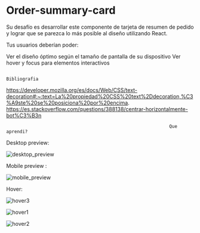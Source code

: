 #                                                                   Order-summary-card

Su desafío es desarrollar este componente de tarjeta de resumen de pedido y lograr que se parezca lo más posible al diseño utilizando React.

Tus usuarios deberían poder:

Ver el diseño óptimo según el tamaño de pantalla de su dispositivo
Ver hover y focus para elementos interactivos

                                                                 Bibliografia
                                                                 
https://developer.mozilla.org/es/docs/Web/CSS/text-decoration#:~:text=La%20propiedad%20CSS%20text%2Ddecoration,%C3%A9ste%20se%20posiciona%20por%20encima.
https://es.stackoverflow.com/questions/388138/centrar-horizontalmente-bot%C3%B3n


                                                                 Que aprendi?
                                                                 
 

Desktop preview:


![desktop_preview](https://user-images.githubusercontent.com/79812118/198116348-f368651b-1f08-48a5-bace-c4db4a6fcbcd.jpg)

Mobile preview : 

![mobile_preview](https://user-images.githubusercontent.com/79812118/198116486-517a7114-fb1c-45f8-9ba0-5567cdb708d6.jpg)

Hover: 

![hover3](https://user-images.githubusercontent.com/79812118/198116831-fa68046f-dd12-460a-abaa-42086fde4cd3.jpg)


![hover1](https://user-images.githubusercontent.com/79812118/198116863-b8a1f6cb-637b-446e-b600-16cf1a3fff5e.jpg)


![hover2](https://user-images.githubusercontent.com/79812118/198116880-cd3d05fa-c662-4084-b5e8-45c599ded53b.jpg)

